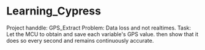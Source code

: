 # Learning_Cypress
Project handdle: GPS_Extract
Problem: Data loss and not realtimes. 
Task: Let the MCU to obtain and save each variable's GPS value. then show that it does so every second and remains continuously accurate.
